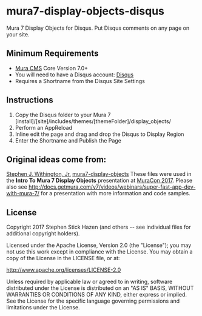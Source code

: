# mura7-display-objects-disqus
Mura 7 Display Objects for Disqus.  Put Disqus comments on any page on your site.

## Minimum Requirements
* [Mura CMS](http://www.getmura.com) Core Version 7.0+
* You will need to have a Disqus account: [Disqus](https://disqus.com/)
* Requires a Shortname from the Disqus Site Settings

## Instructions
1. Copy the Disqus folder to your Mura 7 [install]/[site]/includes/themes/[themeFolder]/display_objects/
2. Perform an AppReload
3. Inline edit the page and drag and drop the Disqus to Display Region
4. Enter the Shortname and Publish the Page

## Original ideas come from:
[Stephen J. Withington, Jr.](https://github.com/stevewithington)
[mura7-display-objects](https://github.com/stevewithington/mura7-display-objects)
These files were used in the **Intro To Mura 7 Display Objects** presentation at [MuraCon 2017](http://www.muracon.com). Please also see http://docs.getmura.com/v7/videos/webinars/super-fast-app-dev-with-mura-7/ for a presentation with more information and code samples.

## License
Copyright 2017 Stephen Stick Hazen (and others -- see individual files for additional copyright holders).

Licensed under the Apache License, Version 2.0 (the "License"); you may not use this work except in compliance with the License. You may obtain a copy of the License in the LICENSE file, or at:

http://www.apache.org/licenses/LICENSE-2.0

Unless required by applicable law or agreed to in writing, software distributed under the License is distributed on an "AS IS" BASIS, WITHOUT WARRANTIES OR CONDITIONS OF ANY KIND, either express or implied. See the License for the specific language governing permissions and limitations under the License.
